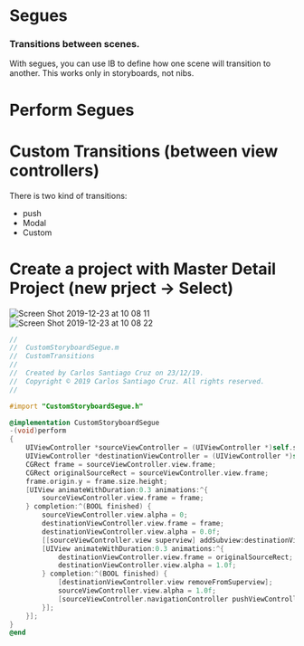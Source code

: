 # Segues

### Transitions between scenes.

With segues, you can use IB to define how one scene will transition to another. This works only in storyboards, not nibs.

# Perform Segues



# Custom Transitions (between view controllers)

There is two kind of transitions:

- push
- Modal
- Custom 

# Create a project with Master Detail Project (new prject -> Select)

![Screen Shot 2019-12-23 at 10 08 11](https://user-images.githubusercontent.com/24994818/71367966-2ecb6a00-256c-11ea-82fd-804445fea68a.png)
![Screen Shot 2019-12-23 at 10 08 22](https://user-images.githubusercontent.com/24994818/71367970-30952d80-256c-11ea-8938-82475eb03416.png)

```objective-c
//
//  CustomStoryboardSegue.m
//  CustomTransitions
//
//  Created by Carlos Santiago Cruz on 23/12/19.
//  Copyright © 2019 Carlos Santiago Cruz. All rights reserved.
//

#import "CustomStoryboardSegue.h"

@implementation CustomStoryboardSegue
-(void)perform
{
    UIViewController *sourceViewController = (UIViewController *)self.sourceViewController;
    UIViewController *destinationViewController = (UIViewController *)self.destinationViewController;
    CGRect frame = sourceViewController.view.frame;
    CGRect originalSourceRect = sourceViewController.view.frame;
    frame.origin.y = frame.size.height;
    [UIView animateWithDuration:0.3 animations:^{
        sourceViewController.view.frame = frame;
    } completion:^(BOOL finished) {
        sourceViewController.view.alpha = 0;
        destinationViewController.view.frame = frame;
        destinationViewController.view.alpha = 0.0f;
        [[sourceViewController.view superview] addSubview:destinationViewController.view];
        [UIView animateWithDuration:0.3 animations:^{
            destinationViewController.view.frame = originalSourceRect;
            destinationViewController.view.alpha = 1.0f;
        } completion:^(BOOL finished) {
            [destinationViewController.view removeFromSuperview];
            sourceViewController.view.alpha = 1.0f;
            [sourceViewController.navigationController pushViewController:destinationViewController animated:NO];
        }];
    }];
}
@end
```



